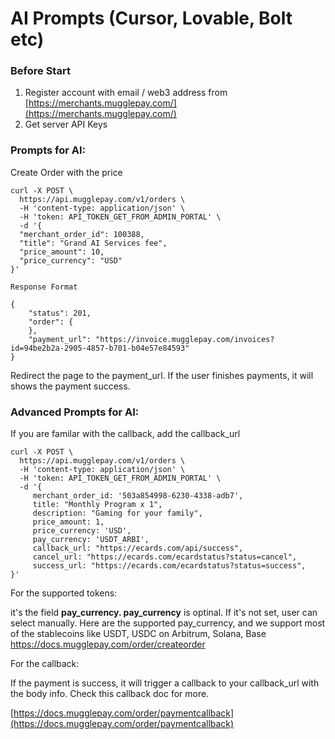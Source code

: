 # AI Prompts (Cursor, Lovable, Bolt etc)

### Before Start

1. Register account with email / web3 address from [https://merchants.mugglepay.com/](https://merchants.mugglepay.com/)
2. Get server API Keys&#x20;

### Prompts for AI:

Create Order with the price

```
curl -X POST \
  https://api.mugglepay.com/v1/orders \
  -H 'content-type: application/json' \
  -H 'token: API_TOKEN_GET_FROM_ADMIN_PORTAL' \
  -d '{
  "merchant_order_id": 100388,
  "title": "Grand AI Services fee",
  "price_amount": 10,
  "price_currency": "USD"
}'    

```

```
Response Format 

{
    "status": 201,
    "order": {
    },
    "payment_url": "https://invoice.mugglepay.com/invoices?id=94be2b2a-2905-4857-b701-b04e57e84593"
}
```

Redirect the page to the payment\_url. If the user finishes payments, it will shows the payment success.



### Advanced Prompts for AI:

If you are familar with the callback, add the callback\_url&#x20;

```
curl -X POST \
  https://api.mugglepay.com/v1/orders \
  -H 'content-type: application/json' \
  -H 'token: API_TOKEN_GET_FROM_ADMIN_PORTAL' \
  -d '{
     merchant_order_id: '503a854998-6230-4338-adb7',
     title: "Monthly Program x 1",
     description: "Gaming for your family",
     price_amount: 1,
     price_currency: 'USD',
     pay_currency: 'USDT_ARBI',
     callback_url: "https://ecards.com/api/success",
     cancel_url: "https://ecards.com/ecardstatus?status=cancel",
     success_url: "https://ecards.com/ecardstatus?status=success",
}'

```

For the supported tokens:

&#x20;it's the field **pay\_currency. pay\_currency** is optinal. If it's not set, user can select manually. Here are the supported pay\_currency, and we support most of the stablecoins like USDT, USDC on Arbitrum, Solana, Base\
https://docs.mugglepay.com/order/createorder

For the callback:

If the payment is success, it will trigger a callback to your callback\_url with the body info. Check this callback doc for more.

[https://docs.mugglepay.com/order/paymentcallback](https://docs.mugglepay.com/order/paymentcallback)







